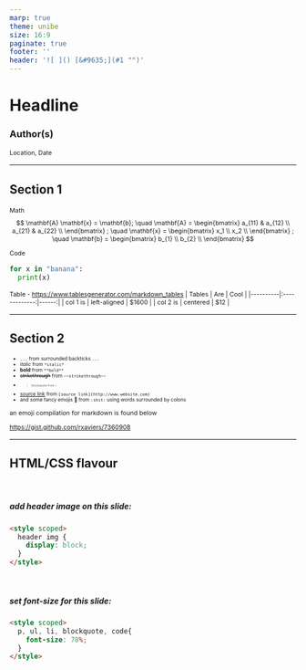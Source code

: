 ```yaml
---
marp: true
theme: unibe
size: 16:9
paginate: true
footer: ''
header: '![ ]() [&#9635;](#1 "")'
---
```


# Headline
### Author(s)
Location, Date

<!-- deckslide only style -->
<style scoped>
  /* centered headline */
  section {justify-content: center;}
  /* display header image */
  header img {display: block;}
</style>

---

## Section 1

Math
$$
\mathbf{A} \mathbf{x} = \mathbf{b}; \quad
\mathbf{A} =
\begin{bmatrix}
a_{11} & a_{12} \\
a_{21} & a_{22} \\
\end{bmatrix}
; \quad
\mathbf{x} = 
\begin{bmatrix}
x_1 \\
x_2 \\
\end{bmatrix}
; \quad
\mathbf{b} =
\begin{bmatrix}
b_{1} \\
b_{2} \\
\end{bmatrix}
$$

Code
```python
for x in "banana":
  print(x)
```

Table - https://www.tablesgenerator.com/markdown_tables
| Tables   |      Are      |  Cool |
|----------|:-------------:|------:|
| col 1 is |  left-aligned | $1600 |
| col 2 is |    centered   |   $12 |

---

## Section 2

- `...` from surrounded backticks ```...```
- *italic* from `*italic*`
- **bold** from `**bold**`
- ~~strikethrough~~ from `~~strikethrough~~`
- > blockquote from `>`
- [source link](https://www.website.com) from `[source link](http://www.website.com)`
- and some fancy emojis :shit: from `:shit:` using words surrounded by colons

an emoji compilation for markdown is found below

https://gist.github.com/rxaviers/7360908

---

## HTML/CSS flavour

<style scoped>
  p, ul, li, blockquote{
    font-size: 78%;
  }
</style>

<style scoped>
  header img {
    display: block;
  }
</style>

<style scoped>
    section {
        display: block;
    }
    table {
        width: max-content;
        float: right;
    }
</style>

<br>

##### add header image on this slide:
```html
<style scoped>
  header img {
    display: block;
  }
</style>
```

<br>

##### set font-size for this slide:
```html
<style scoped>
  p, ul, li, blockquote, code{
    font-size: 78%;
  }
</style>
```
